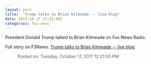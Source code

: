 ```yaml
---
layout: post
title:  "Trump talks to Brian Kilmeade -- live blog"
date: 2017-10-17 12:21:00Z
categories: fox-news
---
```


President Donald Trump talked to Brian Kilmeade on Fox News Radio.


Full story on F3News: [Trump talks to Brian Kilmeade -- live blog](http://www.f3nws.com/n/VQfhb)

> Posted on: Tuesday, October 17, 2017 12:21:00 PM
